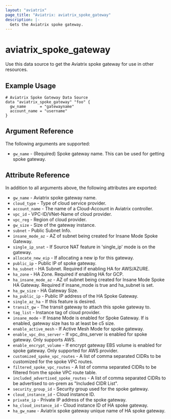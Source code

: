 ```yaml
---
layout: "aviatrix"
page_title: "Aviatrix: aviatrix_spoke_gateway"
description: |-
  Gets the Aviatrix spoke gateway.
---
```


# aviatrix_spoke_gateway

Use this data source to get the Aviatrix spoke gateway for use in other resources.

## Example Usage

```hcl
# Aviatrix Spoke Gateway Data Source
data "aviatrix_spoke_gateway" "foo" {
  gw_name      = "gatewayname"
  account_name = "username"
}
```

## Argument Reference

The following arguments are supported:

* `gw_name` - (Required) Spoke gateway name. This can be used for getting spoke gateway.

## Attribute Reference

In addition to all arguments above, the following attributes are exported:

* `gw_name` - Aviatrix spoke gateway name.
* `cloud_type` - Type of cloud service provider.
* `account_name` - The name of a Cloud-Account in Aviatrix controller.
* `vpc_id` - VPC-ID/VNet-Name of cloud provider.
* `vpc_reg` - Region of cloud provider.
* `gw_size` - Size of the gateway instance.
* `subnet` - Public Subnet Info.
* `insane_mode_az` - AZ of subnet being created for Insane Mode Spoke Gateway.
* `single_ip_snat` - If Source NAT feature in 'single_ip' mode is on the gateway.
* `allocate_new_eip` - If allocating a new ip for this gateway.
* `public_ip` - Public IP of spoke gateway.
* `ha_subnet` - HA Subnet. Required if enabling HA for AWS/AZURE.
* `ha_zone` - HA Zone. Required if enabling HA for GCP.
* `ha_insane_mode_az` - AZ of subnet being created for Insane Mode Spoke HA Gateway. Required if insane_mode is true and ha_subnet is set.
* `ha_gw_size` - HA Gateway Size.
* `ha_public_ip` - Public IP address of the HA Spoke Gateway.
* `single_az_ha` - If this feature is desired.
* `transit_gw` - The transit gateway to attach this spoke gateway to.
* `tag_list` - Instance tag of cloud provider.
* `insane_mode` - If Insane Mode is enabled for Spoke Gateway. If is enabled, gateway size has to at least be c5 size.
* `enable_active_mesh` - If Active Mesh Mode for spoke gateway.
* `enable_vpc_dns_server` - If vpc_dns_server is enabled for spoke gateway. Only supports AWS.
* `enable_encrypt_volume` - If encrypt gateway EBS volume is enabled for spoke gateway. Only supported for AWS provider. 
* `customized_spoke_vpc_routes` - A list of comma separated CIDRs to be customized for the spoke VPC routes. 
* `filtered_spoke_vpc_routes` - A list of comma separated CIDRs to be filtered from the spoke VPC route table. 
* `included_advertised_spoke_routes` - A list of comma separated CIDRs to be advertised to on-prem as "Included CIDR List".​
* `security_group_id` - Security group used for the spoke gateway.
* `cloud_instance_id` - Cloud instance ID.
* `private_ip` - Private IP address of the spoke gateway.
* `ha_cloud_instance_id` - Cloud instance ID of HA spoke gateway.
* `ha_gw_name` - Aviatrix spoke gateway unique name of HA spoke gateway.
